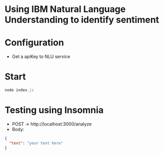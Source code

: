 # Using IBM Natural Language Understanding to identify sentiment

# Configuration
- Get a apiKey to NLU service

# Start
```js
node index.js
```

# Testing using Insomnia
- POST -> http://localhost:3000/analyze
- Body:
```json
{
  "text": "your text here"
}
```
 